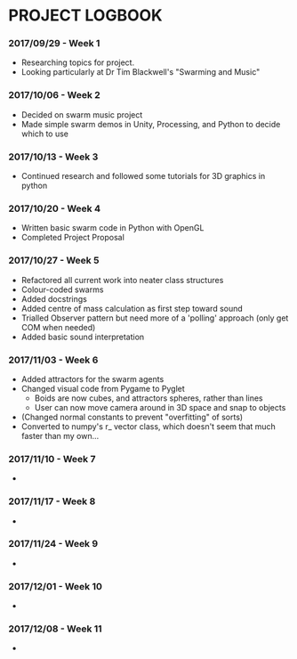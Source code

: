 # PROJECT LOGBOOK

### 2017/09/29 - Week 1

* Researching topics for project.
* Looking particularly at Dr Tim Blackwell's "Swarming and Music" 

### 2017/10/06 - Week 2

* Decided on swarm music project
* Made simple swarm demos in Unity, Processing, and Python to decide which to use

### 2017/10/13 - Week 3

* Continued research and followed some tutorials for 3D graphics in python

### 2017/10/20 - Week 4

* Written basic swarm code in Python with OpenGL
* Completed Project Proposal

### 2017/10/27 - Week 5

* Refactored all current work into neater class structures
* Colour-coded swarms
* Added docstrings
* Added centre of mass calculation as first step toward sound
* Trialled Observer pattern but need more of a 'polling' approach (only get COM when needed)
* Added basic sound interpretation

### 2017/11/03 - Week 6

* Added attractors for the swarm agents
* Changed visual code from Pygame to Pyglet
	* Boids are now cubes, and attractors spheres, rather than lines
	* User can now move camera around in 3D space and snap to objects
* (Changed normal constants to prevent "overfitting" of sorts)
* Converted to numpy's r_ vector class, which doesn't seem that much faster than my own...

### 2017/11/10 - Week 7

*

### 2017/11/17 - Week 8

*

### 2017/11/24 - Week 9

*

### 2017/12/01 - Week 10

*

### 2017/12/08 - Week 11

*